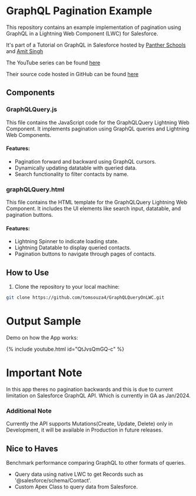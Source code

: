 # GraphQL Pagination Example

This repository contains an example implementation of pagination using GraphQL in a Lightning Web Component (LWC) for Salesforce. 

It's part of a Tutorial on GraphQL in Salesforce hosted by [Panther Schools](https://www.youtube.com/@pantherschools) and [Amit Singh](linkedin.com/in/cloudyamit)

The YouTube series can be found [here](https://www.youtube.com/playlist?list=PL3Rr8DM87XnA6s2eCsR4JQP2GLdGnamRy)

Their source code hosted in GitHub can be found [here](https://github.com/amitastreait/lwc-course-enhancement/tree/main/force-app/main/default/lwc/contactListGraphQL)

## Components

### GraphQLQuery.js

This file contains the JavaScript code for the GraphQLQuery Lightning Web Component. It implements pagination using GraphQL queries and Lightning Web Components.

#### Features:

- Pagination forward and backward using GraphQL cursors.
- Dynamically updating datatable with queried data.
- Search functionality to filter contacts by name.

### graphQLQuery.html

This file contains the HTML template for the GraphQLQuery Lightning Web Component. It includes the UI elements like search input, datatable, and pagination buttons.

#### Features:

- Lightning Spinner to indicate loading state.
- Lightning Datatable to display queried contacts.
- Pagination buttons to navigate through pages of contacts.

## How to Use

1. Clone the repository to your local machine: 

```bash
git clone https://github.com/tomsouza4/GraphQLQueryOnLWC.git
```

# Output Sample
Demo on how the App works:
<!-- <div align="left">
      <a href="https://www.youtube.com/watch?v=QtJvsQmGQ-c">
         <img src="https://img.youtube.com/vi/QtJvsQmGQ-c/maxresdefault.jpg" style="width:100%;">
      </a>
</div> -->

<!-- [![Watch the video](https://img.youtube.com/vi/<VIDEO_ID>/hqdefault.jpg)](https://www.youtube.com/embed/<VIDEO_ID>)

[<img src="https://img.youtube.com/vi/QtJvsQmGQ-c/hqdefault.jpg" width="600" height="300"
/>](https://www.youtube.com/embed/QtJvsQmGQ-c) -->


{% include youtube.html id="QtJvsQmGQ-c" %}

# Important Note
In this app theres no pagination backwards and this is due to current limitation on Salesforce GraphQL API. Which is currently in GA as Jan/2024.

### Additional Note
Currently the API supports Mutations(Create, Update, Delete) only in Development, it will be available in Production in future releases.

## Nice to Haves
Benchmark performance comparing GraphQL to other formats of queries.
- Query data using native LWC to get Records such as '@salesforce/schema/Contact'.
- Custom Apex Class to query data from Salesforce.
